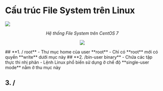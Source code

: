 # Cấu trúc File System trên Linux
<img src=https://i.imgur.com/atXWYl3.png>
<p align=center><i>Hệ thống File System trên CentOS 7</i></p>

<p align=center><img src=https://i.imgur.com/vn9yU7K.png></p>
## **1. / root**
- Thư mục home của user **root**
- Chỉ có **root** mới có quyền **write** dưới mục này 
## **2. /bin-user binary**
- Chứa các tập thực thi nhị phân
- Lệnh Linux phổ biến sử dụng ở chế độ **single-user mode** nằm ở thu mục này

## **3. /**
